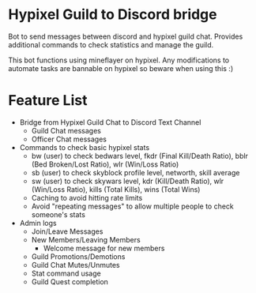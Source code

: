 #  Hypixel Guild to Discord bridge
Bot to send messages between discord and hypixel guild chat. Provides additional commands to check statistics and manage the guild.

This bot functions using mineflayer on hypixel. Any modifications to automate tasks are bannable on hypixel so beware when using this :)

# Feature List
- Bridge from Hypixel Guild Chat to Discord Text Channel
  - Guild Chat messages
  - Officer Chat messages
- Commands to check basic hypixel stats
  - bw (user) to check bedwars level, fkdr (Final Kill/Death Ratio), bblr (Bed Broken/Lost Ratio), wlr (Win/Loss Ratio)
  - sb (user) to check skyblock profile level, networth, skill average
  - sw (user) to check skywars level, kdr (Kill/Death Ratio), wlr (Win/Loss Ratio), kills (Total Kills), wins (Total Wins)
  - Caching to avoid hitting rate limits
  - Avoid "repeating messages" to allow multiple people to check someone's stats
- Admin logs
  - Join/Leave Messages
  - New Members/Leaving Members
    - Welcome message for new members
  - Guild Promotions/Demotions
  - Guild Chat Mutes/Unmutes
  - Stat command usage
  - Guild Quest completion
